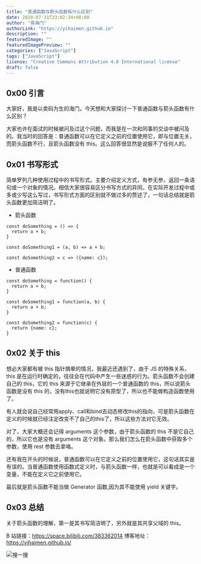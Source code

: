 ```yaml
---
title: "普通函数与箭头函数有什么区别"
date: 2020-07-31T23:02:34+08:00
author: "易海门"
authorLink: "https://yihaimen.github.io"
description: ""
featuredImage: ""
featuredImagePreview: ""
categories: ["JavaScript"]
tags: ["JavaScript"]
license: "Creative Commons Attribution 4.0 International license"
draft: false
---
```

## 0x00 引言
大家好，我是以卖码为生的海门。今天想和大家探讨一下普通函数与箭头函数有什么区别？

大家也许在面试的时候被问及过这个问题，而我是在一次和同事的交谈中被问及的。我当时的回答是：普通函数可以在它定义之前的位置使用它，即与位置无关，而箭头函数不行，且箭头函数没有 this。这么回答很显然是说服不了任何人的。

## 0x01 书写形式
简单罗列几种使用过程中的书写形式。主要介绍定义方式，有参无参，返回一条语句或一个对象的情况。相信大家很容易区分书写方式的异同，在实际开发过程中或多或少写这么写过，书写形式方面的区别就不做过多的赘述了，一句话总结就是箭头函数更加简洁明了。

* 箭头函数
```
const doSomething = () => {
  return a + b;
}

const doSomething1 = (a, b) => a + b;

const doSomething2 = c => ({name: c}); 
```
* 普通函数
```
const doSomething = function() {
  return a + b;
}

const doSomething1 = function(a, b) {
  return a + b;
}

const doSomething2 = function(c) {
  return {name: c};
}
```

## 0x02 关于 this
想必大家都有被 this 指针搞晕的情况，我最近还遇到了，由于 JS 的特殊关系，this 是在运行时确定的，往往会在代码中产生一些迷惑的行为。箭头函数不会创建自己的 this，它的 this 来源于它继承在外层的一个普通函数的 this，所以说箭头函数是没有 this 的，没有this也就说明它没有原型了，所以也不能做构造函数使用了。

有人就会说自己经常用apply、call和bind去动态修改this的指向，可是箭头函数在定义的时候就已经注定改变不了自己的this了，所以这些方法对它无效。

对了，大家大概还会记得 arguments 这个参数，由于箭头函数的 this 不是它自己的，所以它也是没有 arguments 这个对象。那么我们怎么在箭头函数中获取多个参数，使用 rest 参数去拿咯。

还有我在开头的时候说，普通函数可以在它定义之前的位置使用它，这句话其实是有误的。当普通函数使用函数式定义时，与箭头函数一样，也就是可以看成是一个变量，不能在定义它之前使用它。

最后就是箭头函数不能当做 Generator 函数,因为其不能使用 yield 关键字。

## 0x03 总结
关于箭头函数的理解，第一是其书写简洁明了，另外就是其共享父域的 this。

B 站链接：https://space.bilibili.com/383362014
博客地址：https://yihaimen.github.io/

![搜一搜](https://s1.ax1x.com/2020/06/08/tWbbz8.png)
